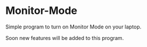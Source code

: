 # Monitor-Mode
Simple program to turn on Monitor Mode on your laptop.

Soon new features will be added to this program.
